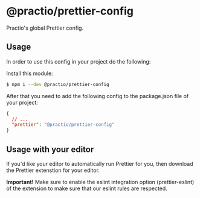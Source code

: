 # @practio/prettier-config

Practio's global Prettier config.

## Usage

In order to use this config in your project do the following:

Install this module:

```bash
$ npm i --dev @practio/prettier-config
```

After that you need to add the following config to the package.json file of your project:

```json
{
  // ...
  "prettier": "@practio/prettier-config"
}
```

## Usage with your editor

If you'd like your editor to automatically run Prettier for you, then download the Prettier extenstion for your editor. 

**Important!** Make sure to enable the eslint integration option (prettier-eslint) of the extension to make sure that our eslint rules are respected.
